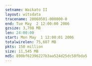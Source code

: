 ```yaml
---
setname: Waikato II
layout: witsdata
tracename: 20060501-000000-0
end: Tue May  2 12:00:00 2006
gzsize: 3,708 MB
len: 24:00:00
start: Mon May  1 12:00:01 2006
totalwirelen: 75,607 MB
pkts: 150 million
size: 11,545 MB
md5: 890bf62396227b3aa524d25dc58fbda5
---
```

